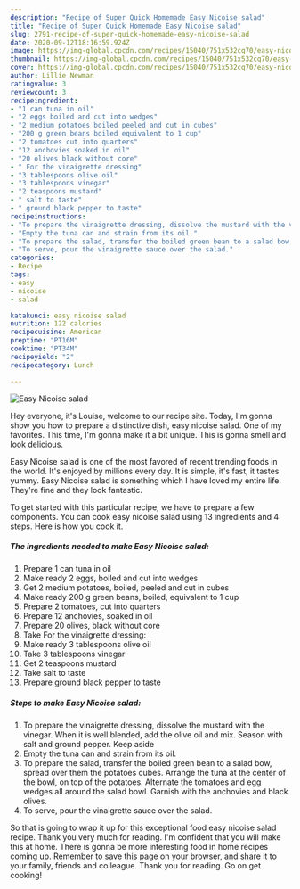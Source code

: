 ```yaml
---
description: "Recipe of Super Quick Homemade Easy Nicoise salad"
title: "Recipe of Super Quick Homemade Easy Nicoise salad"
slug: 2791-recipe-of-super-quick-homemade-easy-nicoise-salad
date: 2020-09-12T18:16:59.924Z
image: https://img-global.cpcdn.com/recipes/15040/751x532cq70/easy-nicoise-salad-recipe-main-photo.jpg
thumbnail: https://img-global.cpcdn.com/recipes/15040/751x532cq70/easy-nicoise-salad-recipe-main-photo.jpg
cover: https://img-global.cpcdn.com/recipes/15040/751x532cq70/easy-nicoise-salad-recipe-main-photo.jpg
author: Lillie Newman
ratingvalue: 3
reviewcount: 3
recipeingredient:
- "1 can tuna in oil"
- "2 eggs boiled and cut into wedges"
- "2 medium potatoes boiled peeled and cut in cubes"
- "200 g green beans boiled equivalent to 1 cup"
- "2 tomatoes cut into quarters"
- "12 anchovies soaked in oil"
- "20 olives black without core"
- " For the vinaigrette dressing"
- "3 tablespoons olive oil"
- "3 tablespoons vinegar"
- "2 teaspoons mustard"
- " salt to taste"
- " ground black pepper to taste"
recipeinstructions:
- "To prepare the vinaigrette dressing, dissolve the mustard with the vinegar. When it is well blended, add the olive oil and mix. Season with salt and ground pepper. Keep aside"
- "Empty the tuna can and strain from its oil."
- "To prepare the salad, transfer the boiled green bean to a salad bow, spread over them the potatoes cubes. Arrange the tuna at the center of the bowl, on top of the potatoes. Alternate the tomatoes and egg wedges all around the salad bowl. Garnish with the anchovies and black olives."
- "To serve, pour the vinaigrette sauce over the salad."
categories:
- Recipe
tags:
- easy
- nicoise
- salad

katakunci: easy nicoise salad 
nutrition: 122 calories
recipecuisine: American
preptime: "PT16M"
cooktime: "PT34M"
recipeyield: "2"
recipecategory: Lunch

---
```



![Easy Nicoise salad](https://img-global.cpcdn.com/recipes/15040/751x532cq70/easy-nicoise-salad-recipe-main-photo.jpg)

Hey everyone, it's Louise, welcome to our recipe site. Today, I'm gonna show you how to prepare a distinctive dish, easy nicoise salad. One of my favorites. This time, I'm gonna make it a bit unique. This is gonna smell and look delicious.

Easy Nicoise salad is one of the most favored of recent trending foods in the world. It's enjoyed by millions every day. It is simple, it's fast, it tastes yummy. Easy Nicoise salad is something which I have loved my entire life. They're fine and they look fantastic.




To get started with this particular recipe, we have to prepare a few components. You can cook easy nicoise salad using 13 ingredients and 4 steps. Here is how you cook it.

<!--inarticleads1-->

##### The ingredients needed to make Easy Nicoise salad:

1. Prepare 1 can tuna in oil
1. Make ready 2 eggs, boiled and cut into wedges
1. Get 2 medium potatoes, boiled, peeled and cut in cubes
1. Make ready 200 g green beans, boiled, equivalent to 1 cup
1. Prepare 2 tomatoes, cut into quarters
1. Prepare 12 anchovies, soaked in oil
1. Prepare 20 olives, black without core
1. Take  For the vinaigrette dressing:
1. Make ready 3 tablespoons olive oil
1. Take 3 tablespoons vinegar
1. Get 2 teaspoons mustard
1. Take  salt to taste
1. Prepare  ground black pepper to taste




<!--inarticleads2-->

##### Steps to make Easy Nicoise salad:

1. To prepare the vinaigrette dressing, dissolve the mustard with the vinegar. When it is well blended, add the olive oil and mix. Season with salt and ground pepper. Keep aside
1. Empty the tuna can and strain from its oil.
1. To prepare the salad, transfer the boiled green bean to a salad bow, spread over them the potatoes cubes. Arrange the tuna at the center of the bowl, on top of the potatoes. Alternate the tomatoes and egg wedges all around the salad bowl. Garnish with the anchovies and black olives.
1. To serve, pour the vinaigrette sauce over the salad.




So that is going to wrap it up for this exceptional food easy nicoise salad recipe. Thank you very much for reading. I'm confident that you will make this at home. There is gonna be more interesting food in home recipes coming up. Remember to save this page on your browser, and share it to your family, friends and colleague. Thank you for reading. Go on get cooking!
